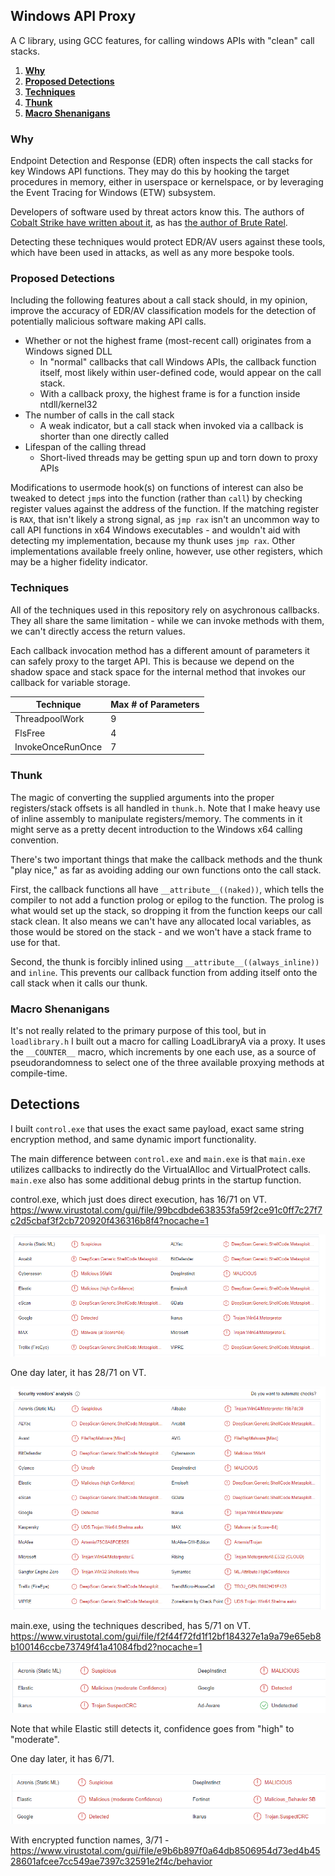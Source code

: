 ## Windows API Proxy

A C library, using GCC features, for calling windows APIs with "clean" call stacks.

1. **[Why](#why)**
2. **[Proposed Detections](#proposed-detections)**
1. **[Techniques](#techniques)**
1. **[Thunk](#thunk)**
5. **[Macro Shenanigans](#macro-shenanigans)**


### Why

Endpoint Detection and Response (EDR) often inspects the call stacks for key
Windows API functions. They may do this by hooking the target procedures in
memory, either in userspace or kernelspace, or by leveraging the Event Tracing
for Windows (ETW) subsystem.

Developers of software used by threat actors know this. The authors of
[Cobalt Strike have written about it](https://www.cobaltstrike.com/blog/behind-the-mask-spoofing-call-stacks-dynamically-with-timers/), as has
[the author of Brute Ratel](https://0xdarkvortex.dev/proxying-dll-loads-for-hiding-etwti-stack-tracing/).

Detecting these techniques would protect EDR/AV users against these tools,
which have been used in attacks, as well as any more bespoke tools.

### Proposed Detections

Including the following features about a call stack should, in my opinion,
improve the accuracy of EDR/AV classification models for the detection of
potentially malicious software making API calls.
*   Whether or not the highest frame (most-recent call) originates from a 
    Windows signed DLL
    *   In "normal" callbacks that call Windows APIs, the callback function
        itself, most likely within user-defined code, would appear on the call
        stack.
    *   With a callback proxy, the highest frame is for a function inside
        ntdll/kernel32
*   The number of calls in the call stack
    *   A weak indicator, but a call stack when invoked via a callback is
        shorter than one directly called
*   Lifespan of the calling thread
    * Short-lived threads may be getting spun up and torn down to proxy APIs


Modifications to usermode hook(s) on functions of interest can also be tweaked
to detect `jmp`s into the function (rather than `call`) by checking register
values against the address of the function. If the matching register is `RAX`,
that isn't likely a strong signal, as `jmp rax` isn't an uncommon way to call
API functions in x64 Windows executables - and wouldn't aid with detecting my
implementation, because my thunk uses `jmp rax`. Other implementations
available freely online, however, use other registers, which may be a higher
fidelity indicator.

### Techniques

All of the techniques used in this repository rely on asychronous callbacks.
They all share the same limitation - while we can invoke methods with them,
we can't directly access the return values.

Each callback invocation method has a different amount of parameters it can
safely proxy to the target API. This is because we depend on the shadow space
and stack space for the internal method that invokes our callback for variable
storage.


| Technique         | Max # of Parameters |
|-------------------|---------------------|
| ThreadpoolWork    | 9 |
| FlsFree           | 4 |
| InvokeOnceRunOnce | 7 |

### Thunk

The magic of converting the supplied arguments into the proper registers/stack
offsets is all handled in `thunk.h`. Note that I make heavy use of inline
assembly to manipulate registers/memory. The comments in it might serve as a
pretty decent introduction to the Windows x64 calling convention.

There's two important things that make the callback methods and the thunk "play
nice," as far as avoiding adding our own functions onto the call stack.

First, the callback functions all have `__attribute__((naked))`, which tells
the compiler to not add a function prolog or epilog to the function. The prolog
is what would set up the stack, so dropping it from the function keeps our call
stack clean. It also means we can't have any allocated local variables, as those 
would be stored on the stack - and we won't have a stack frame to use for that.

Second, the thunk is forcibly inlined using `__attribute__((always_inline))`
and `inline`. This prevents our callback function from adding itself onto the
call stack when it calls our thunk.

### Macro Shenanigans

It's not really related to the primary purpose of this tool, but in
`loadlibrary.h` I built out a macro for calling LoadLibraryA via a proxy. It
uses the `__COUNTER__` macro, which increments by one each use, as a source of
pseudorandomness to select one of the three available proxying methods at
compile-time.


## Detections

I built `control.exe` that uses the exact same payload, exact same string
encryption method, and same dynamic import functionality.

The main difference between `control.exe` and `main.exe` is that `main.exe`
utilizes callbacks to indirectly do the VirtualAlloc and VirtualProtect calls.
`main.exe` also has some additional debug prints in the startup function.

control.exe, which just does direct execution, has 16/71 on VT.
https://www.virustotal.com/gui/file/99bcdbde638353fa59f2ce91c0ff7c27f7c2d5cbaf3f2cb720920f436316b8f4?nocache=1


![control virustotal detections](images/control.exe-2023-06-04.png?raw=true)

One day later, it has 28/71 on VT.


![control virustotal detections](images/control.exe-2023-06-05.png?raw=true)


main.exe, using the techniques described, has 5/71 on VT.
https://www.virustotal.com/gui/file/f2f44f72fd1f12bf184327e1a9a79e65eb8b100146ccbe73749f41a41084fbd2?nocache=1


![main virustotal detections](images/main.exe-2023-06-04.png?raw=true)

Note that while Elastic still detects it, confidence goes from "high" to "moderate".

One day later, it has 6/71.


![main virustotal detections](images/main.exe-2023-06-05.png?raw=true)



With encrypted function names, 3/71 - https://www.virustotal.com/gui/file/e9b6b897f0a64db8506954d73ed4b4528601afcee7cc549ae7397c32591e2f4c/behavior


